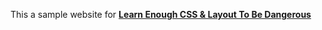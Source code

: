 This a sample website for [<strong>Learn Enough CSS & Layout To Be Dangerous</strong>](https://www.learnenough.com/css) 
